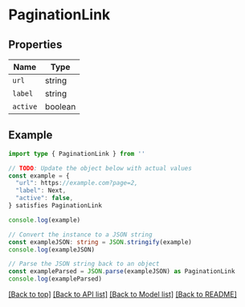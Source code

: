 # PaginationLink

## Properties

| Name     | Type    |
| -------- | ------- |
| `url`    | string  |
| `label`  | string  |
| `active` | boolean |

## Example

```typescript
import type { PaginationLink } from ''

// TODO: Update the object below with actual values
const example = {
  "url": https://example.com?page=2,
  "label": Next,
  "active": false,
} satisfies PaginationLink

console.log(example)

// Convert the instance to a JSON string
const exampleJSON: string = JSON.stringify(example)
console.log(exampleJSON)

// Parse the JSON string back to an object
const exampleParsed = JSON.parse(exampleJSON) as PaginationLink
console.log(exampleParsed)
```

[[Back to top]](#) [[Back to API list]](../README.md#api-endpoints) [[Back to Model list]](../README.md#models) [[Back to README]](../README.md)
